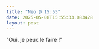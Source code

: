 ```yaml
---
title: "Neo @ 15:55"
date: 2025-05-08T15:55:33.083428
layout: post
---
```


"Oui, je peux le faire !"